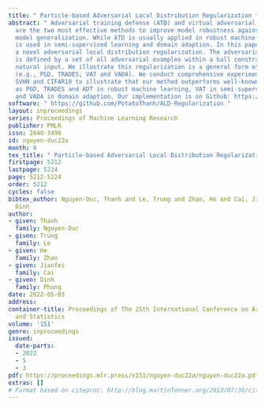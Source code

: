 ```yaml
---
title: " Particle-based Adversarial Local Distribution Regularization "
abstract: " Adversarial training defense (ATD) and virtual adversarial training (VAT)
  are the two most effective methods to improve model robustness against attacks and
  model generalization. While ATD is usually applied in robust machine learning, VAT
  is used in semi-supervised learning and domain adaption. In this paper, we introduce
  a novel adversarial local distribution regularization. The adversarial local distribution
  is defined by a set of all adversarial examples within a ball constraint given a
  natural input. We illustrate this regularization is a general form of previous methods
  (e.g., PGD, TRADES, VAT and VADA). We conduct comprehensive experiments on MNIST,
  SVHN and CIFAR10 to illustrate that our method outperforms well-known methods such
  as PGD, TRADES and ADT in robust machine learning, VAT in semi-supervised learning
  and VADA in domain adaption. Our implementation is on Github: https://github.com/PotatoThanh/ALD-Regularization. "
software: " https://github.com/PotatoThanh/ALD-Regularization "
layout: inproceedings
series: Proceedings of Machine Learning Research
publisher: PMLR
issn: 2640-3498
id: nguyen-duc22a
month: 0
tex_title: " Particle-based Adversarial Local Distribution Regularization "
firstpage: 5212
lastpage: 5224
page: 5212-5224
order: 5212
cycles: false
bibtex_author: Nguyen-Duc, Thanh and Le, Trung and Zhao, He and Cai, Jianfei and Phung,
  Dinh
author:
- given: Thanh
  family: Nguyen-Duc
- given: Trung
  family: Le
- given: He
  family: Zhao
- given: Jianfei
  family: Cai
- given: Dinh
  family: Phung
date: 2022-05-03
address:
container-title: Proceedings of The 25th International Conference on Artificial Intelligence
  and Statistics
volume: '151'
genre: inproceedings
issued:
  date-parts:
  - 2022
  - 5
  - 3
pdf: https://proceedings.mlr.press/v151/nguyen-duc22a/nguyen-duc22a.pdf
extras: []
# Format based on citeproc: http://blog.martinfenner.org/2013/07/30/citeproc-yaml-for-bibliographies/
---
```

